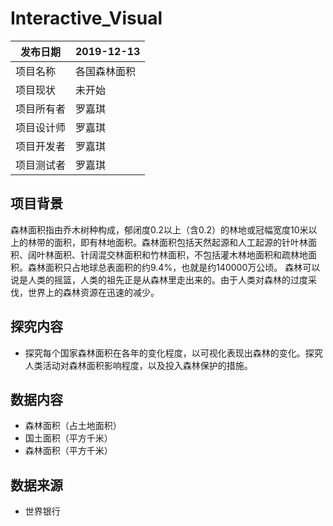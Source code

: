 # Interactive_Visual

| 发布日期   | 2019-12-13     |
| ---------- | -------------- |
| 项目名称   | 各国森林面积 |
| 项目现状   | 未开始         |
| 项目所有者 | 罗嘉琪         |
| 项目设计师 | 罗嘉琪         |
| 项目开发者 | 罗嘉琪         |
| 项目测试者 | 罗嘉琪         |
 
## 项目背景
  森林面积指由乔木树种构成，郁闭度0.2以上（含0.2）的林地或冠幅宽度10米以上的林带的面积，即有林地面积。森林面积包括天然起源和人工起源的针叶林面积、阔叶林面积、针阔混交林面积和竹林面积，不包括灌木林地面积和疏林地面积。森林面积只占地球总表面积的约9.4%，也就是约140000万公顷。
  森林可以说是人类的摇篮，人类的祖先正是从森林里走出来的。由于人类对森林的过度采伐，世界上的森林资源在迅速的减少。
## 探究内容
- 探究每个国家森林面积在各年的变化程度，以可视化表现出森林的变化。探究人类活动对森林面积影响程度，以及投入森林保护的措施。
## 数据内容
- 森林面积（占土地面积）
- 国土面积（平方千米）
- 森林面积（平方千米）
## 数据来源
- 世界银行

